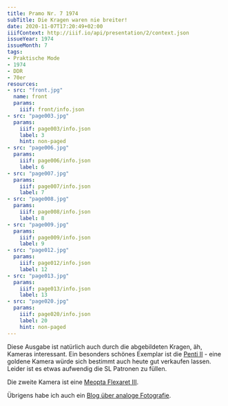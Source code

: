 ```yaml
---
title: Pramo Nr. 7 1974
subTitle: Die Kragen waren nie breiter!
date: 2020-11-07T17:20:49+02:00
iiifContext: http://iiif.io/api/presentation/2/context.json
issueYear: 1974
issueMonth: 7
tags:
- Praktische Mode
- 1974
- DDR
- 70er
resources:
- src: "front.jpg"
  name: front
  params:
    iiif: front/info.json
- src: "page003.jpg"
  params:
    iiif: page003/info.json
    label: 3
    hint: non-paged
- src: "page006.jpg"
  params:
    iiif: page006/info.json
    label: 6
- src: "page007.jpg"
  params:
    iiif: page007/info.json
    label: 7
- src: "page008.jpg"
  params:
    iiif: page008/info.json
    label: 8
- src: "page009.jpg"
  params:
    iiif: page009/info.json
    label: 9
- src: "page012.jpg"
  params:
    iiif: page012/info.json
    label: 12
- src: "page013.jpg"
  params:
    iiif: page013/info.json
    label: 13
- src: "page020.jpg"
  params:
    iiif: page020/info.json
    label: 20
    hint: non-paged
---
```

Diese Ausgabe ist natürlich auch durch die abgebildeten Kragen, äh, Kameras interessant. <!--more-->
Ein besonders schönes Exemplar ist die [Penti II](http://camera-wiki.org/wiki/Penti) - eine goldene Kamera würde sich bestimmt auch heute gut verkaufen lassen. Leider ist es etwas aufwendig die SL Patronen zu füllen.

Die zweite Kamera ist eine [Meopta Flexaret III](http://camera-wiki.org/wiki/Flexaret_III).

Übrigens habe ich auch ein [Blog über analoge Fotografie](https://yaapb.projektemacher.org/).

